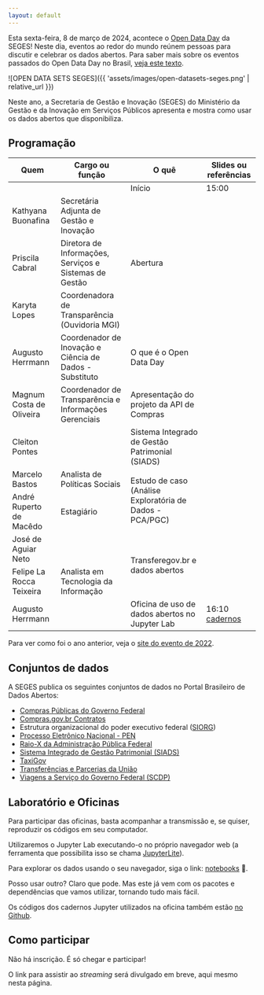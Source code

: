 ```yaml
---
layout: default
---
```


Esta sexta-feira, 8 de março de 2024, acontece o
[Open Data Day](https://opendataday.org/pt_br/) da SEGES!
Neste dia, eventos ao redor do mundo reúnem pessoas para discutir e
celebrar os dados abertos. Para saber mais sobre os eventos passados do
Open Data Day no Brasil,
[veja este texto](https://herrmann.tech/pt/blog/2022/02/23/open-data-day-2022-esta-chegando-conheca-os-anteriores-no-brasil.html).

![OPEN DATA SETS SEGES]({{ 'assets/images/open-datasets-seges.png' | relative_url }})

Neste ano, a Secretaria de Gestão e Inovação (SEGES) do Ministério da Gestão e da
Inovação em Serviços Públicos apresenta e mostra como usar os dados
abertos que disponibiliza.


## Programação

<table>
  <thead>
    <tr><th>Quem</th><th>Cargo ou função</th><th>O quê</th><th>Slides ou referências</th></tr>
  </thead>
  <tbody>
    <tr><td>  </td><td>  </td><td> Início </td><td> 15:00 </td></tr>
    <tr><td> Kathyana Buonafina </td><td> Secretária Adjunta de Gestão e Inovação <td rowspan="3"> Abertura </td><td rowspan="3"></td></tr>
    <tr><td> Priscila Cabral </td><td> Diretora de Informações, Serviços e Sistemas de Gestão</tr>
    <tr><td> Karyta Lopes </td><td> Coordenadora de Transparência (Ouvidoria MGI)</tr>
    <tr><td> Augusto Herrmann </td><td> Coordenador de Inovação e Ciência de Dados - Substituto </td><td> O que é o Open Data Day </td><td>  </td></tr>
    <tr><td> Magnum Costa de Oliveira </td><td> Coordenador de Transparência e Informações Gerenciais </td><td> Apresentação do projeto da API de Compras </td><td>  </td></tr>
    <tr><td> Cleiton Pontes </td><td>  </td><td> Sistema Integrado de Gestão Patrimonial (SIADS) </td><td>  </td></tr>
    <tr><td> Marcelo Bastos </td><td> Analista de Políticas Sociais <td rowspan="2"> Estudo de caso (Análise Exploratória de Dados - PCA/PGC) </td><td rowspan="2">  </td></tr>
    <tr><td> André Ruperto de Macêdo </td><td> Estagiário </td></tr>
    <tr><td> José de Aguiar Neto </td><td> </td><td rowspan="2"> Transferegov.br e dados abertos </td><td rowspan="2">  </td></tr>
    <tr><td> Felipe La Rocca Teixeira </td><td> Analista em Tecnologia da Informação </td></tr>
    <tr><td> Augusto Herrmann </td><td>  </td><td> Oficina de uso de dados abertos no Jupyter Lab </td><td> 16:10 <a href="notebooks">cadernos</a> </td></tr>
  </tbody>
</table>

Para ver como foi o ano anterior, veja o
[site do evento de 2022](https://gestaogovbr.github.io/opendataday2022/).


## Conjuntos de dados

A SEGES publica os seguintes conjuntos de dados no Portal Brasileiro de
Dados Abertos:

* [Compras Públicas do Governo Federal](https://dados.gov.br/dados/conjuntos-dados/compras-publicas-do-governo-federal)
* [Compras.gov.br Contratos](https://dados.gov.br/dados/conjuntos-dados/comprasgovbr-contratos)
* Estrutura organizacional do poder executivo federal
  ([SIORG](https://dados.gov.br/dados/conjuntos-dados/dados-da-estrutura-organizacional-do-poder-executivo-federal-sistema-siorg))
* [Processo Eletrônico Nacional - PEN](https://dados.gov.br/dados/conjuntos-dados/processo-eletronico-nacional---pen)
* [Raio-X da Administração Pública Federal](https://dados.gov.br/dados/conjuntos-dados/raio-x-da-administracao-publica-federal)
* [Sistema Integrado de Gestão Patrimonial (SIADS)](https://dados.gov.br/dados/conjuntos-dados/sistema-integrado-de-gestao-patrimonial-siads)
* [TaxiGov](https://dados.gov.br/dados/conjuntos-dados/sistema-de-transportes-de-servidores-publicos---taxigov-v2)
* [Transferências e Parcerias da União](https://dados.gov.br/dados/conjuntos-dados/transferencias-e-parcerias-da-uniao)
* [Viagens a Serviço do Governo Federal (SCDP)](https://dados.gov.br/dados/conjuntos-dados/viagens-a-servico-do-governo-federal-scdp)


## Laboratório e Oficinas

Para participar das oficinas, basta acompanhar a transmissão e, se quiser,
reproduzir os códigos em seu computador.

Utilizaremos o Jupyter Lab executando-o no próprio navegador web
(a ferramenta que possibilita isso se chama
[JupyterLite](https://jupyterlite.readthedocs.io/en/stable/)).

Para explorar os dados usando o seu navegador, siga o link:
[notebooks](notebooks) 🧪.

Posso usar outro? Claro que pode. Mas este já vem com os pacotes e
dependências que vamos utilizar, tornando tudo mais fácil.

Os códigos dos cadernos Jupyter utilizados na oficina também estão
[no Github](https://github.com/economiagovbr/opendataday2024/tree/main/notebooks).


## Como participar

Não há inscrição. É só chegar e participar!

O link para assistir ao *streaming* será divulgado em breve, aqui mesmo
nesta página.
